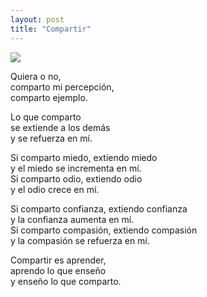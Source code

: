 ```yaml
---
layout: post
title: "Compartir"
---
```


<img src="{{site.baseurl}}/images/2019-12-19-compartir.jpg" class="round">

Quiera o no,  
comparto mi percepción,  
comparto ejemplo.

Lo que comparto  
se extiende a los demás  
y se refuerza en mí.

Si comparto miedo, extiendo miedo  
y el miedo se incrementa en mí.  
Si comparto odio, extiendo odio  
y el odio crece en mí.

Si comparto confianza, extiendo confianza  
y la confianza aumenta en mí.  
Si comparto compasión, extiendo compasión  
y la compasión se refuerza en mí.

Compartir es aprender,  
aprendo lo que enseño  
y enseño lo que comparto.